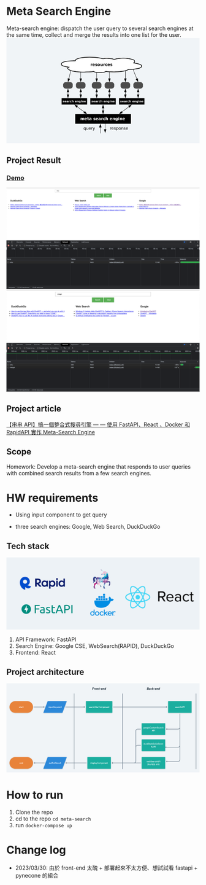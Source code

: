 # Meta Search Engine
Meta-search engine: dispatch the user query to several search engines at the same time, collect and merge the results into one list for the user.
![Meta Search Engine](/images/what's-meta-search-engine.png)

## Project Result
### [Demo](http://nero-buslab-docker-desktop.dog-bangus.ts.net:5173/) 
![Search by keyword 'ncku'](./images/wrdu-hw-2-result-1.png)
![Search by keyword 'chatgpt'](./images/wrdu-hw-2-result-2.png)

## Project article
[【串串 API】搞一個整合式搜尋引擎 — — 使用 FastAPI、React 、Docker 和 RapidAPI 實作 Meta-Search Engine](https://medium.com/@NeroHin/%E4%B8%B2%E4%B8%B2-api-%E6%90%9E%E4%B8%80%E5%80%8B%E6%95%B4%E5%90%88%E5%BC%8F%E6%90%9C%E5%B0%8B%E5%BC%95%E6%93%8E-%E4%BD%BF%E7%94%A8-fastapi-react-docker-%E5%92%8C-rapidapi-%E5%AF%A6%E4%BD%9C-meta-search-engine-543bbbc79f5b)
## Scope
Homework: Develop a meta-search engine that responds to user queries with combined search results from a few search engines.

# HW requirements

- Using input component to get  query
 
- three search engines: Google, Web Search, DuckDuckGo

## Tech stack
![Tech stack](./images/tech-stack.png)
1. API Framework: FastAPI
2. Search Engine: Google CSE, WebSearch(RAPID), DuckDuckGo
3. Frontend: React


## Project architecture
![Project architecture](./images/HW-2-flowchart.png)


# How to run
1. Clone the repo
2. cd to the repo `cd meta-search`
3. run `docker-compose up`

# Change log
- 2023/03/30: 由於 front-end 太醜 + 部署起來不太方便、想試試看 fastapi + pynecone 的組合
